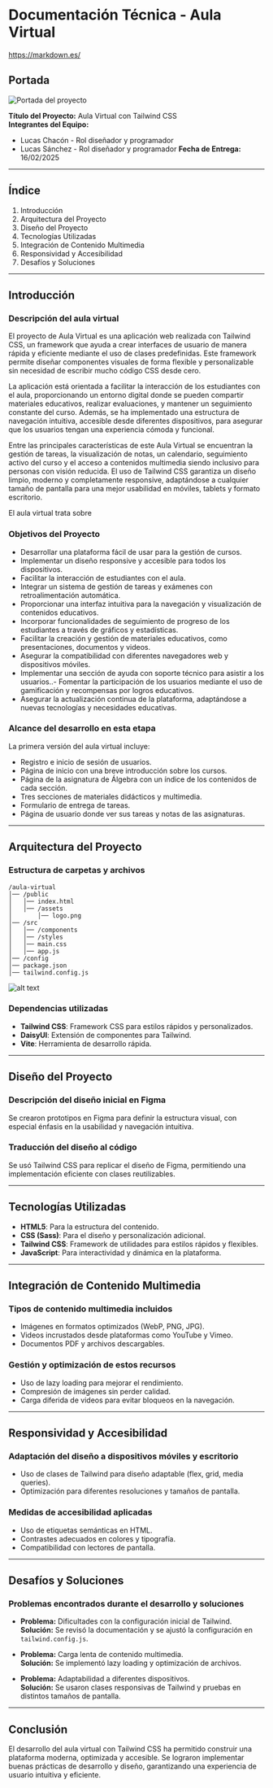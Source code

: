 # Documentación Técnica - Aula Virtual
https://markdown.es/
## Portada
![Portada del proyecto](https://www.google.com/url?sa=i&url=https%3A%2F%2Fwww.istockphoto.com%2Fes%2Ffotos%2F%25C3%25A1lgebra&psig=AOvVaw3CSNBwaZcHTc7IDolj47X0&ust=1739526822763000&source=images&opi=89978449)

**Título del Proyecto:** Aula Virtual con Tailwind CSS  
**Integrantes del Equipo:**  
- Lucas Chacón - Rol diseñador y programador 
- Lucas Sánchez - Rol diseñador y programador
**Fecha de Entrega:** 16/02/2025

---

## Índice
1. Introducción  
2. Arquitectura del Proyecto  
3. Diseño del Proyecto  
4. Tecnologías Utilizadas  
5. Integración de Contenido Multimedia  
6. Responsividad y Accesibilidad  
7. Desafíos y Soluciones  

---

## Introducción
### Descripción del aula virtual
El proyecto de Aula Virtual es una aplicación web realizada con Tailwind CSS, un framework que ayuda a crear interfaces de usuario de manera rápida y eficiente mediante el uso de clases predefinidas. Este framework permite diseñar componentes visuales de forma flexible y personalizable sin necesidad de escribir mucho código CSS desde cero. 

La aplicación está orientada a facilitar la interacción de los estudiantes con el aula, proporcionando un entorno digital donde se pueden compartir materiales educativos, realizar evaluaciones, y mantener un seguimiento constante del curso. Además, se ha implementado una estructura de navegación intuitiva, accesible desde diferentes dispositivos, para asegurar que los usuarios tengan una experiencia cómoda y funcional. 

Entre las principales características de este Aula Virtual se encuentran la gestión de tareas, la visualización de notas, un calendario, seguimiento activo del curso y el acceso a contenidos multimedia siendo inclusivo para personas con visión reducida. El uso de Tailwind CSS garantiza un diseño limpio, moderno y completamente responsive, adaptándose a cualquier tamaño de pantalla para una mejor usabilidad en móviles, tablets y formato escritorio.

El aula virtual trata sobre 

### Objetivos del Proyecto

- Desarrollar una plataforma fácil de usar para la gestión de cursos.
- Implementar un diseño responsive y accesible para todos los dispositivos.
- Facilitar la interacción de estudiantes con el aula.
- Integrar un sistema de gestión de tareas y exámenes con retroalimentación automática.
- Proporcionar una interfaz intuitiva para la navegación y visualización de contenidos educativos.
- Incorporar funcionalidades de seguimiento de progreso de los estudiantes a través de gráficos y estadísticas.
- Facilitar la creación y gestión de materiales educativos, como presentaciones, documentos y videos.
- Asegurar la compatibilidad con diferentes navegadores web y dispositivos móviles.
- Implementar una sección de ayuda con soporte técnico para asistir a los usuarios..- Fomentar la participación de los usuarios mediante el uso de gamificación y recompensas por logros educativos.
- Asegurar la actualización continua de la plataforma, adaptándose a nuevas tecnologías y necesidades educativas.

### Alcance del desarrollo en esta etapa
La primera versión del aula virtual incluye:
- Registro e inicio de sesión de usuarios.
- Página de inicio con una breve introducción sobre los cursos.
- Página de la asignatura de Álgebra con un índice de los contenidos de cada sección.
- Tres secciones de materiales didácticos y multimedia.
- Formulario de entrega de tareas.
- Página de usuario donde ver sus tareas y notas de las asignaturas.

---

## Arquitectura del Proyecto
### Estructura de carpetas y archivos
```
/aula-virtual
│── /public
│   │── index.html
│   │── /assets
│       │── logo.png
│── /src
│   │── /components
│   │── /styles
│   │── main.css
│   │── app.js
│── /config
│── package.json
│── tailwind.config.js
```

![alt text](image.png)

### Dependencias utilizadas
- **Tailwind CSS**: Framework CSS para estilos rápidos y personalizados.
- **DaisyUI**: Extensión de componentes para Tailwind.
- **Vite**: Herramienta de desarrollo rápida.

---

## Diseño del Proyecto
### Descripción del diseño inicial en Figma
Se crearon prototipos en Figma para definir la estructura visual, con especial énfasis en la usabilidad y navegación intuitiva.

### Traducción del diseño al código
Se usó Tailwind CSS para replicar el diseño de Figma, permitiendo una implementación eficiente con clases reutilizables.

---

## Tecnologías Utilizadas
- **HTML5**: Para la estructura del contenido.
- **CSS (Sass)**: Para el diseño y personalización adicional.
- **Tailwind CSS**: Framework de utilidades para estilos rápidos y flexibles.
- **JavaScript**: Para interactividad y dinámica en la plataforma.

---

## Integración de Contenido Multimedia
### Tipos de contenido multimedia incluidos
- Imágenes en formatos optimizados (WebP, PNG, JPG).
- Videos incrustados desde plataformas como YouTube y Vimeo.
- Documentos PDF y archivos descargables.

### Gestión y optimización de estos recursos
- Uso de lazy loading para mejorar el rendimiento.
- Compresión de imágenes sin perder calidad.
- Carga diferida de videos para evitar bloqueos en la navegación.

---

## Responsividad y Accesibilidad
### Adaptación del diseño a dispositivos móviles y escritorio
- Uso de clases de Tailwind para diseño adaptable (flex, grid, media queries).
- Optimización para diferentes resoluciones y tamaños de pantalla.

### Medidas de accesibilidad aplicadas
- Uso de etiquetas semánticas en HTML.
- Contrastes adecuados en colores y tipografía.
- Compatibilidad con lectores de pantalla.

---

## Desafíos y Soluciones
### Problemas encontrados durante el desarrollo y soluciones
- **Problema:** Dificultades con la configuración inicial de Tailwind.  
  **Solución:** Se revisó la documentación y se ajustó la configuración en `tailwind.config.js`.

- **Problema:** Carga lenta de contenido multimedia.  
  **Solución:** Se implementó lazy loading y optimización de archivos.

- **Problema:** Adaptabilidad a diferentes dispositivos.  
  **Solución:** Se usaron clases responsivas de Tailwind y pruebas en distintos tamaños de pantalla.

---

## Conclusión
El desarrollo del aula virtual con Tailwind CSS ha permitido construir una plataforma moderna, optimizada y accesible. Se lograron implementar buenas prácticas de desarrollo y diseño, garantizando una experiencia de usuario intuitiva y eficiente.

